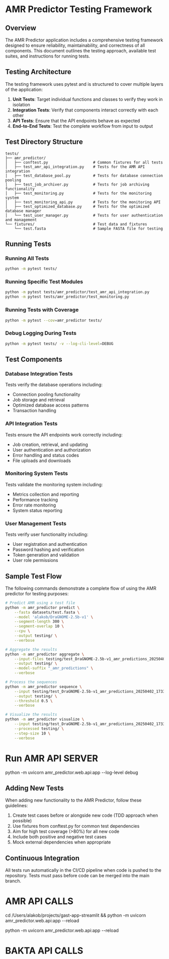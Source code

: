 # AMR Predictor Testing Framework

## Overview

The AMR Predictor application includes a comprehensive testing framework designed to ensure reliability, maintainability, and correctness of all components. This document outlines the testing approach, available test suites, and instructions for running tests.

## Testing Architecture

The testing framework uses pytest and is structured to cover multiple layers of the application:

1. **Unit Tests**: Target individual functions and classes to verify they work in isolation
2. **Integration Tests**: Verify that components interact correctly with each other
3. **API Tests**: Ensure that the API endpoints behave as expected
4. **End-to-End Tests**: Test the complete workflow from input to output

## Test Directory Structure

```
tests/
├── amr_predictor/
│   ├── conftest.py                    # Common fixtures for all tests
│   ├── test_amr_api_integration.py    # Tests for the AMR API integration
│   ├── test_database_pool.py          # Tests for database connection pooling
│   ├── test_job_archiver.py           # Tests for job archiving functionality
│   ├── test_monitoring.py             # Tests for the monitoring system
│   ├── test_monitoring_api.py         # Tests for the monitoring API
│   ├── test_optimized_database.py     # Tests for the optimized database manager
│   └── test_user_manager.py           # Tests for user authentication and management
└── fixtures/                          # Test data and fixtures
    └── test.fasta                     # Sample FASTA file for testing
```

## Running Tests

### Running All Tests

```bash
python -m pytest tests/
```

### Running Specific Test Modules

```bash
python -m pytest tests/amr_predictor/test_amr_api_integration.py
python -m pytest tests/amr_predictor/test_monitoring.py
```

### Running Tests with Coverage

```bash
python -m pytest --cov=amr_predictor tests/
```

### Debug Logging During Tests

```bash
python -m pytest tests/ -v --log-cli-level=DEBUG
```

## Test Components

### Database Integration Tests

Tests verify the database operations including:
- Connection pooling functionality
- Job storage and retrieval
- Optimized database access patterns
- Transaction handling

### API Integration Tests

Tests ensure the API endpoints work correctly including:
- Job creation, retrieval, and updating
- User authentication and authorization
- Error handling and status codes
- File uploads and downloads

### Monitoring System Tests

Tests validate the monitoring system including:
- Metrics collection and reporting
- Performance tracking
- Error rate monitoring
- System status reporting

### User Management Tests

Tests verify user functionality including:
- User registration and authentication
- Password hashing and verification
- Token generation and validation
- User role permissions

## Sample Test Flow

The following commands demonstrate a complete flow of using the AMR predictor for testing purposes:

```bash
# Predict AMR using a test file
python -m amr_predictor predict \
    --fasta datasets/test.fasta \
    --model 'alakob/DraGNOME-2.5b-v1' \
    --segment-length 300 \
    --segment-overlap 10 \
    --cpu \
    --output testing/ \
    --verbose

# Aggregate the results
python -m amr_predictor aggregate \
    --input-files testing/test_DraGNOME-2.5b-v1_amr_predictions_20250402_173325.csv \
    --output testing/ \
    --model-suffix "_amr_predictions" \
    --verbose

# Process the sequences
python -m amr_predictor sequence \
    --input testing/test_DraGNOME-2.5b-v1_amr_predictions_20250402_173325.csv \
    --output testing/ \
    --threshold 0.5 \
    --verbose

# Visualize the results
python -m amr_predictor visualize \
    --input testing/test_DraGNOME-2.5b-v1_amr_predictions_20250402_173325.csv \
    --processed testing/ \
    --step-size 10 \
    --verbose
```

# Run AMR API SERVER
python -m uvicorn amr_predictor.web.api:app --log-level debug


## Adding New Tests

When adding new functionality to the AMR Predictor, follow these guidelines:

1. Create test cases before or alongside new code (TDD approach when possible)
2. Use fixtures from conftest.py for common test dependencies
3. Aim for high test coverage (>80%) for all new code
4. Include both positive and negative test cases
5. Mock external dependencies when appropriate

## Continuous Integration

All tests run automatically in the CI/CD pipeline when code is pushed to the repository. Tests must pass before code can be merged into the main branch.
# AMR API CALLS
cd /Users/alakob/projects/gast-app-streamlit && python -m uvicorn amr_predictor.web.api:app --reload

python -m uvicorn amr_predictor.web.api:app --reload

# BAKTA API CALLS

